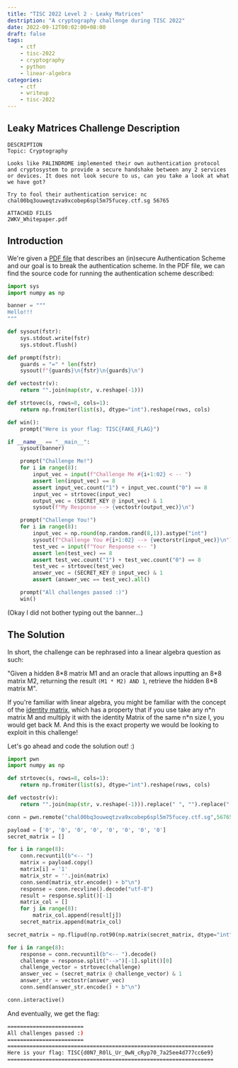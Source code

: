 ```yaml
---
title: "TISC 2022 Level 2 - Leaky Matrices"
destription: "A cryptography challenge during TISC 2022"
date: 2022-09-12T00:02:00+08:00
draft: false
tags:
    - ctf
    - tisc-2022
    - cryptography
    - python
    - linear-algebra
categories:
    - ctf
    - writeup
    - tisc-2022
---
```


## Leaky Matrices Challenge Description

```
DESCRIPTION
Topic: Cryptography

Looks like PALINDROME implemented their own authentication protocol and cryptosystem to provide a secure handshake between any 2 services or devices. It does not look secure to us, can you take a look at what we have got?

Try to fool their authentication service: nc chal00bq3ouweqtzva9xcobep6spl5m75fucey.ctf.sg 56765

ATTACHED FILES
2WKV_Whitepaper.pdf
```

## Introduction
We're given a [PDF file](https://github.com/quentinkhoo/quentinkhoo.github.io/raw/main/static/files/posts/tisc2022/2WKV_Whitepaper.pdf) that describes an (in)secure Authentication Scheme and our goal is to break the authentication scheme. In the PDF file, we can find the source code for running the authentication scheme described:

```python
import sys
import numpy as np

banner = """
Hello!!!
"""

def sysout(fstr):
	sys.stdout.write(fstr)
	sys.stdout.flush()

def prompt(fstr):
	guards = "=" * len(fstr)
	sysout(f"{guards}\n{fstr}\n{guards}\n")

def vectostr(v):
	return "".join(map(str, v.reshape(-1)))

def strtovec(s, rows=8, cols=1):
	return np.fromiter(list(s), dtype="int").reshape(rows, cols)

def win():
	prompt("Here is your flag: TISC{FAKE_FLAG}")

if __name__ == "__main__":
	sysout(banner)

	prompt("Challenge Me!")
	for i in range(8):
		input_vec = input(f"Challenge Me #{i+1:02} < -- ")
		assert len(input_vec) == 8
		assert input_vec.count("1") + input_vec.count("0") == 8
		input_vec = strtovec(input_vec)
		output_vec = (SECRET_KEY @ input_vec) & 1
		sysout(f"My Response --> {vectostr(output_vec)}\n")

	prompt("Challenge You!")
	for i in range(8):
		input_vec = np.round(np.random.rand(8,1)).astype("int")
		sysout(f"Challenge You #{i+1:02} --> {vectorstr(input_vec)}\n")
		test_vec = input(f"Your Response <-- ")
		assert len(test_vec) == 8
		assert test_vec.count("1") + test_vec.count("0") == 8
		test_vec = strtovec(test_vec)
		answer_vec = (SECRET_KEY @ input_vec) & 1
		assert (answer_vec == test_vec).all()

	prompt("All challenges passed :)")
	win()
```

(Okay I did not bother typing out the banner...)

## The Solution
In short, the challenge can be rephrased into a linear algebra question as such:

"Given a hidden 8\*8 matrix M1 and an oracle that allows inputting an 8\*8 matrix M2, returning the result `(M1 * M2) AND 1`, retrieve the hidden 8\*8 matrix M".

If you're familiar with linear algebra, you might be familiar with the concept of the [identity matrix](https://en.wikipedia.org/wiki/Identity_matrix), which has a property that if you use take any n*n matrix M and multiply it with the identity Matrix of the same n\*n size I, you would get back M. And this is the exact property we would be looking to exploit in this challenge!

Let's go ahead and code the solution out! :)

```python
import pwn
import numpy as np

def strtovec(s, rows=8, cols=1):
    return np.fromiter(list(s), dtype="int").reshape(rows, cols)

def vectostr(v):
	return "".join(map(str, v.reshape(-1))).replace(" ", "").replace("[", "").replace("]", "")

conn = pwn.remote("chal00bq3ouweqtzva9xcobep6spl5m75fucey.ctf.sg",56765)

payload = ['0', '0', '0', '0', '0', '0', '0', '0']
secret_matrix = []

for i in range(8):
    conn.recvuntil(b"<-- ")
    matrix = payload.copy()
    matrix[i] = '1'
    matrix_str = ''.join(matrix)
    conn.send(matrix_str.encode() + b"\n")
    response = conn.recvline().decode("utf-8")
    result = response.split()[-1]
    matrix_col = []
    for j in range(8):
        matrix_col.append(result[j])
    secret_matrix.append(matrix_col)

secret_matrix = np.flipud(np.rot90(np.matrix(secret_matrix, dtype="int"), k=1, axes=(0,1)))

for i in range(8):
    response = conn.recvuntil(b"<-- ").decode()
    challenge = response.split("-->")[-1].split()[0]
    challenge_vector = strtovec(challenge)
    answer_vec = (secret_matrix @ challenge_vector) & 1
    answer_str = vectostr(answer_vec)
    conn.send(answer_str.encode() + b"\n")

conn.interactive()
```

And eventually, we get the flag:

```bash
========================
All challenges passed :)
========================
=================================================================
Here is your flag: TISC{d0N7_R0lL_Ur_0wN_cRyp70_7a25ee4d777cc6e9}
=================================================================
```